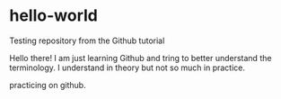 # hello-world
Testing repository from the Github tutorial

Hello there! I am just learning Github and tring to better understand the terminology. I understand in theory but not so much in practice. 

practicing on github. 
